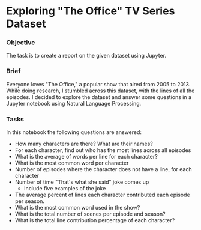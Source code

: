 # Exploring "The Office" TV Series Dataset

### Objective

The task is to create a report on the given dataset using Jupyter.

### Brief

Everyone loves "The Office," a popular show that aired from 2005 to 2013. While doing research, I stumbled across this dataset, with the lines of all the episodes.
I decided to explore the dataset and answer some questions in a Jupyter notebook using Natural Language Processing.

### Tasks

In this notebook the following questions are answered:

-   How many characters are there? What are their names?
-   For each character, find out who has the most lines across all episodes
-   What is the average of words per line for each character?
-   What is the most common word per character
-   Number of episodes where the character does not have a line, for each character
-   Number of time "That's what she said" joke comes up
    -   Include five examples of the joke
-   The average percent of lines each character contributed each episode per season.
-   What is the most common word used in the show?
-   What is the total number of scenes per episode and season?
-   What is the total line contribution percentage of each character?

